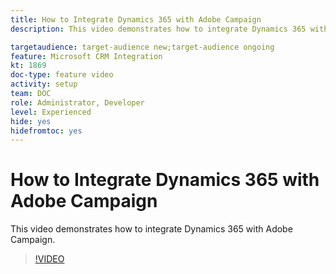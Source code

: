 ```yaml
---
title: How to Integrate Dynamics 365 with Adobe Campaign
description: This video demonstrates how to integrate Dynamics 365 with Adobe Campaign.

targetaudience: target-audience new;target-audience ongoing
feature: Microsoft CRM Integration 
kt: 1869
doc-type: feature video
activity: setup
team: DOC
role: Administrator, Developer
level: Experienced
hide: yes
hidefromtoc: yes
---
```

# How to Integrate Dynamics 365 with Adobe Campaign

This video demonstrates how to integrate Dynamics 365 with Adobe Campaign.

>[!VIDEO](https://video.tv.adobe.com/v/23837?quality=12)
